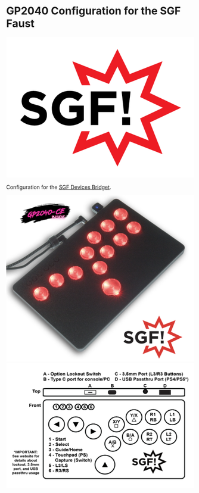 # GP2040 Configuration for the SGF Faust

![SGF Logo](https://github.com/OpenStickCommunity/GP2040-CE/blob/main/configs/SGFFaust/assets/SGF_Logo.png)

Configuration for the [SGF Devices Bridget](https://sgfdevices.com/products/sgf-faust-all-button-controller).  

![SGF Bridget](https://github.com/OpenStickCommunity/GP2040-CE/blob/main/configs/SGFFaust/assets/SGF_Faust.png)
![SGF Bridget Layout](https://github.com/OpenStickCommunity/GP2040-CE/blob/main/configs/SGFFaust/assets/SGF_Faust_Layout.png)
